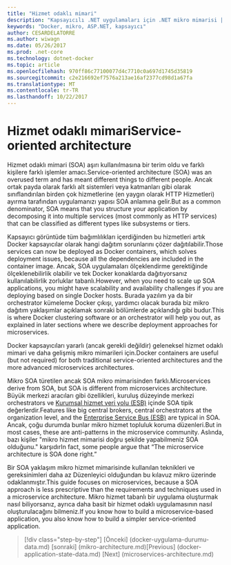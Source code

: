 ```yaml
---
title: "Hizmet odaklı mimari"
description: "Kapsayıcılı .NET uygulamaları için .NET mikro mimarisi | Hizmet odaklı mimari"
keywords: "Docker, mikro, ASP.NET, kapsayıcı"
author: CESARDELATORRE
ms.author: wiwagn
ms.date: 05/26/2017
ms.prod: .net-core
ms.technology: dotnet-docker
ms.topic: article
ms.openlocfilehash: 970ff86c77100077d4c7710c0a697d1745d35819
ms.sourcegitcommit: c2e216692ef7576a213ae16af2377cd98d1a67fa
ms.translationtype: MT
ms.contentlocale: tr-TR
ms.lasthandoff: 10/22/2017
---
```

# <a name="service-oriented-architecture"></a><span data-ttu-id="c4a09-104">Hizmet odaklı mimari</span><span class="sxs-lookup"><span data-stu-id="c4a09-104">Service-oriented architecture</span></span> 

<span data-ttu-id="c4a09-105">Hizmet odaklı mimari (SOA) aşırı kullanılmasına bir terim oldu ve farklı kişilere farklı işlemler amacı.</span><span class="sxs-lookup"><span data-stu-id="c4a09-105">Service-oriented architecture (SOA) was an overused term and has meant different things to different people.</span></span> <span data-ttu-id="c4a09-106">Ancak ortak payda olarak farklı alt sistemleri veya katmanları gibi olarak sınıflandırılan birden çok hizmetlerine (en yaygın olarak HTTP Hizmetleri) ayırma tarafından uygulamanızı yapısı SOA anlamına gelir.</span><span class="sxs-lookup"><span data-stu-id="c4a09-106">But as a common denominator, SOA means that you structure your application by decomposing it into multiple services (most commonly as HTTP services) that can be classified as different types like subsystems or tiers.</span></span>

<span data-ttu-id="c4a09-107">Kapsayıcı görüntüde tüm bağımlılıkları içerdiğinden bu hizmetleri artık Docker kapsayıcılar olarak hangi dağıtım sorunlarını çözer dağıtılabilir.</span><span class="sxs-lookup"><span data-stu-id="c4a09-107">Those services can now be deployed as Docker containers, which solves deployment issues, because all the dependencies are included in the container image.</span></span> <span data-ttu-id="c4a09-108">Ancak, SOA uygulamaları ölçeklendirme gerektiğinde ölçeklenebilirlik olabilir ve tek Docker konaklarda dağıtıyorsanız kullanılabilirlik zorluklar tabanlı.</span><span class="sxs-lookup"><span data-stu-id="c4a09-108">However, when you need to scale up SOA applications, you might have scalability and availability challenges if you are deploying based on single Docker hosts.</span></span> <span data-ttu-id="c4a09-109">Burada yazılım ya da bir orchestrator kümeleme Docker çıkışı, yardımcı olacak burada biz mikro dağıtım yaklaşımlar açıklamak sonraki bölümlerde açıklandığı gibi budur.</span><span class="sxs-lookup"><span data-stu-id="c4a09-109">This is where Docker clustering software or an orchestrator will help you out, as explained in later sections where we describe deployment approaches for microservices.</span></span>

<span data-ttu-id="c4a09-110">Docker kapsayıcıları yararlı (ancak gerekli değildir) geleneksel hizmet odaklı mimari ve daha gelişmiş mikro mimarileri için.</span><span class="sxs-lookup"><span data-stu-id="c4a09-110">Docker containers are useful (but not required) for both traditional service-oriented architectures and the more advanced microservices architectures.</span></span>

<span data-ttu-id="c4a09-111">Mikro SOA türetilen ancak SOA mikro mimarisinden farklı.</span><span class="sxs-lookup"><span data-stu-id="c4a09-111">Microservices derive from SOA, but SOA is different from microservices architecture.</span></span> <span data-ttu-id="c4a09-112">Büyük merkezi aracıları gibi özellikleri, kuruluş düzeyinde merkezi orchestrators ve [Kurumsal hizmet veri yolu (ESB)](https://en.wikipedia.org/wiki/Enterprise_service_bus) içinde SOA tipik değerlerdir.</span><span class="sxs-lookup"><span data-stu-id="c4a09-112">Features like big central brokers, central orchestrators at the organization level, and the [Enterprise Service Bus (ESB)](https://en.wikipedia.org/wiki/Enterprise_service_bus) are typical in SOA.</span></span> <span data-ttu-id="c4a09-113">Ancak, çoğu durumda bunlar mikro hizmet topluluk koruma düzenleri.</span><span class="sxs-lookup"><span data-stu-id="c4a09-113">But in most cases, these are anti-patterns in the microservice community.</span></span> <span data-ttu-id="c4a09-114">Aslında, bazı kişiler "mikro hizmet mimarisi doğru şekilde yapabilmeniz SOA olduğunu." karşıdır</span><span class="sxs-lookup"><span data-stu-id="c4a09-114">In fact, some people argue that “The microservice architecture is SOA done right.”</span></span>

<span data-ttu-id="c4a09-115">Bir SOA yaklaşım mikro hizmet mimarisinde kullanılan teknikleri ve gereksinimleri daha az Düzenleyici olduğundan bu kılavuz mikro üzerinde odaklanmıştır.</span><span class="sxs-lookup"><span data-stu-id="c4a09-115">This guide focuses on microservices, because a SOA approach is less prescriptive than the requirements and techniques used in a microservice architecture.</span></span> <span data-ttu-id="c4a09-116">Mikro hizmet tabanlı bir uygulama oluşturmak nasıl biliyorsanız, ayrıca daha basit bir hizmet odaklı uygulamasının nasıl oluşturulacağını bilmeniz.</span><span class="sxs-lookup"><span data-stu-id="c4a09-116">If you know how to build a microservice-based application, you also know how to build a simpler service-oriented application.</span></span>




>[!div class="step-by-step"]
<span data-ttu-id="c4a09-117">[Önceki] (docker-uygulama-durumu-data.md) [sonraki] (mikro-architecture.md)</span><span class="sxs-lookup"><span data-stu-id="c4a09-117">[Previous] (docker-application-state-data.md) [Next] (microservices-architecture.md)</span></span>
